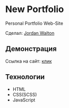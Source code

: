 # New Portfolio

Personal Portfolio Web-Site

Сделал: <a href="https://github.com/1JordanWalton1">Jordan Walton</a>

## Демонстрация

Ссылка на сайт: <a href="https://1jordanwalton1.github.io/NFTERS/">клик</a>

## Технологии

- HTML
- CSS(SCSS)
- JavaScript
